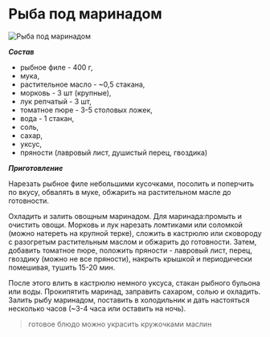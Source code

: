 # Рыба под маринадом

![Рыба под маринадом](/images/Kulinar/Second/riba_pod_marinadom.jpg 'Рыба под маринадом')

_**Состав**_

* рыбное филе - 400 г,
* мука,
* растительное масло - ~0,5 стакана,
* морковь - 3 шт (крупные),
* лук репчатый - 3 шт,
* томатное пюре - 3-5 столовых ложек,
* вода - 1 стакан,
* соль,
* сахар,
* уксус,
* пряности (лавровый лист, душистый перец, гвоздика)

_**Приготовление**_

Нарезать рыбное филе небольшими кусочками, посолить и поперчить по вкусу, обвалять в муке, обжарить на растительном масле до готовности.

Охладить и залить овощным маринадом.
Для маринада:промыть и очистить овощи. Морковь и лук нарезать ломтиками или соломкой (можно натереть на крупной терке), сложить в кастрюлю или сковороду с разогретым растительным маслом и обжарить до готовности. Затем, добавить томатное пюре, положить пряности - лавровый лист, перец, гвоздику (можно не все пряности), накрыть крышкой и периодически помешивая, тушить 15-20 мин.

После этого влить в кастрюлю немного уксуса, стакан рыбного бульона или воды. Прокипятить маринад, заправить сахаром, солью и охладить.
Залить рыбу маринадом, поставить в холодильник и дать настояться несколько часов (~3-4 часа или оставить на ночь).

> готовое блюдо можно украсить кружочками маслин
